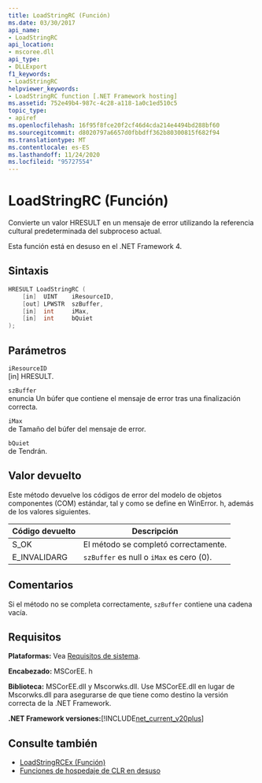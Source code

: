 ```yaml
---
title: LoadStringRC (Función)
ms.date: 03/30/2017
api_name:
- LoadStringRC
api_location:
- mscoree.dll
api_type:
- DLLExport
f1_keywords:
- LoadStringRC
helpviewer_keywords:
- LoadStringRC function [.NET Framework hosting]
ms.assetid: 752e49b4-987c-4c28-a118-1a0c1ed510c5
topic_type:
- apiref
ms.openlocfilehash: 16f95f8fce20f2cf46d4cda214e4494bd288bf60
ms.sourcegitcommit: d8020797a6657d0fbbdff362b80300815f682f94
ms.translationtype: MT
ms.contentlocale: es-ES
ms.lasthandoff: 11/24/2020
ms.locfileid: "95727554"
---
```

# <a name="loadstringrc-function"></a>LoadStringRC (Función)

Convierte un valor HRESULT en un mensaje de error utilizando la referencia cultural predeterminada del subproceso actual.  
  
 Esta función está en desuso en el .NET Framework 4.  
  
## <a name="syntax"></a>Sintaxis  
  
```cpp  
HRESULT LoadStringRC (  
    [in]  UINT    iResourceID,
    [out] LPWSTR  szBuffer,
    [in]  int     iMax,
    [in]  int     bQuiet  
);  
```  
  
## <a name="parameters"></a>Parámetros  

 `iResourceID`  
 [in] HRESULT.  
  
 `szBuffer`  
 enuncia Un búfer que contiene el mensaje de error tras una finalización correcta.  
  
 `iMax`  
 de Tamaño del búfer del mensaje de error.  
  
 `bQuiet`  
 de Tendrán.  
  
## <a name="return-value"></a>Valor devuelto  

 Este método devuelve los códigos de error del modelo de objetos componentes (COM) estándar, tal y como se define en WinError. h, además de los valores siguientes.  
  
|Código devuelto|Descripción|  
|-----------------|-----------------|  
|S_OK|El método se completó correctamente.|  
|E_INVALIDARG|`szBuffer` es null o `iMax` es cero (0).|  
  
## <a name="remarks"></a>Comentarios  

 Si el método no se completa correctamente, `szBuffer` contiene una cadena vacía.  
  
## <a name="requirements"></a>Requisitos  

 **Plataformas:** Vea [Requisitos de sistema](../../get-started/system-requirements.md).  
  
 **Encabezado:** MSCorEE. h  
  
 **Biblioteca:** MSCorEE.dll y Mscorwks.dll. Use MSCorEE.dll en lugar de Mscorwks.dll para asegurarse de que tiene como destino la versión correcta de la .NET Framework.  
  
 **.NET Framework versiones:**[!INCLUDE[net_current_v20plus](../../../../includes/net-current-v20plus-md.md)]  
  
## <a name="see-also"></a>Consulte también

- [LoadStringRCEx (Función)](loadstringrcex-function.md)
- [Funciones de hospedaje de CLR en desuso](deprecated-clr-hosting-functions.md)
